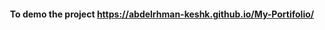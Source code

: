<h4 align="center">To demo the project <a href="https://abdelrhman-keshk.github.io/My-Portifolio/" target="_blank">https://abdelrhman-keshk.github.io/My-Portifolio/</a></h4> 